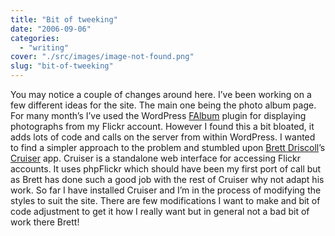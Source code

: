```yaml
---
title: "Bit of tweeking"
date: "2006-09-06"
categories: 
  - "writing"
cover: "./src/images/image-not-found.png"
slug: "bit-of-tweeking"
---
```


You may notice a couple of changes around here. I’ve been working on a few different ideas for the site. The main one being the photo album page. For many month’s I’ve used the WordPress [FAlbum](http://www.worrad.com/) plugin for displaying photographs from my Flickr account. However I found this a bit bloated, it adds lots of code and calls on the server from within WordPress. I wanted to find a simpler approach to the problem and stumbled upon [Brett Driscoll](http://www.brettdriscoll.com/)’s [Cruiser](http://www.getcruiser.com/) app. Cruiser is a standalone web interface for accessing Flickr accounts. It uses phpFlickr which should have been my first port of call but as Brett has done such a good job with the rest of Cruiser why not adapt his work. So far I have installed Cruiser and I’m in the process of modifying the styles to suit the site. There are few modifications I want to make and bit of code adjustment to get it how I really want but in general not a bad bit of work there Brett!
